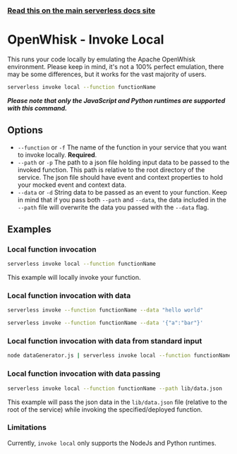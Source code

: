 <!--
title: Serverless Framework Commands - Apache OpenWhisk - Invoke Local
menuText: invoke local
menuOrder: 7
description: Emulate an invocation of your Apache OpenWhisk function locally using the Serverless Framework
layout: Doc
-->

<!-- DOCS-SITE-LINK:START automatically generated  -->
### [Read this on the main serverless docs site](https://www.serverless.com/framework/docs/providers/openwhisk/cli-reference/invoke-local)
<!-- DOCS-SITE-LINK:END -->

# OpenWhisk - Invoke Local

This runs your code locally by emulating the Apache OpenWhisk environment. Please keep in mind, it's not a 100% perfect emulation, there may be some differences, but it works for the vast majority of users.

```bash
serverless invoke local --function functionName
```

__*Please note that only the JavaScript and Python runtimes are supported with this command.*__

## Options

- `--function` or `-f` The name of the function in your service that you want to invoke locally. **Required**.
- `--path` or `-p` The path to a json file holding input data to be passed to the invoked function. This path is relative to the root directory of the service. The json file should have event and context properties to hold your mocked event and context data.
- `--data` or `-d` String data to be passed as an event to your function. Keep in mind that if you pass both `--path` and `--data`, the data included in the `--path` file will overwrite the data you passed with the `--data` flag.

## Examples

### Local function invocation

```bash
serverless invoke local --function functionName
```

This example will locally invoke your function.

### Local function invocation with data

```bash
serverless invoke --function functionName --data "hello world"
```

```bash
serverless invoke --function functionName --data '{"a":"bar"}'
```

### Local function invocation with data from standard input

```bash
node dataGenerator.js | serverless invoke local --function functionName
```

### Local function invocation with data passing

```bash
serverless invoke local --function functionName --path lib/data.json
```

This example will pass the json data in the `lib/data.json` file (relative to the root of the service) while invoking the specified/deployed function.

### Limitations

Currently, `invoke local` only supports the NodeJs and Python runtimes.
